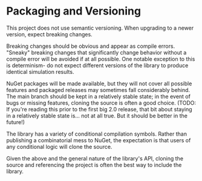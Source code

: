 # Packaging and Versioning

This project does not use semantic versioning. When upgrading to a newer version, expect breaking changes. 

Breaking changes should be obvious and appear as compile errors. "Sneaky" breaking changes that significantly change behavior without a compile error will be avoided if at all possible. One notable exception to this is determinism- do not expect different versions of the library to produce identical simulation results.

NuGet packages will be made available, but they will not cover all possible features and packaged releases may sometimes fall considerably behind. The main branch should be kept in a relatively stable state; in the event of bugs or missing features, cloning the source is often a good choice. (TODO: If you're reading this prior to the first big 2.0 release, that bit about staying in a relatively stable state is... not at all true. But it should be better in the future!)

The library has a variety of conditional compilation symbols. Rather than publishing a combinatorial mess to NuGet, the expectation is that users of any conditional logic will clone the source.

Given the above and the general nature of the library's API, cloning the source and referencing the project is often the best way to include the library.
